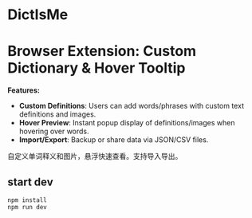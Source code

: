 # DictIsMe



# Browser Extension: Custom Dictionary & Hover Tooltip  

**Features:**  
- **Custom Definitions**: Users can add words/phrases with custom text definitions and images.  
- **Hover Preview**: Instant popup display of definitions/images when hovering over words.  
- **Import/Export**: Backup or share data via JSON/CSV files.

自定义单词释义和图片，悬浮快速查看。支持导入导出。

## start dev
```
npm install
npm run dev
```